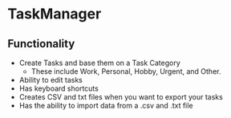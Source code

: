 # TaskManager

## Functionality

- Create Tasks and base them on a Task Category
  - These include Work, Personal, Hobby, Urgent, and Other.
- Ability to edit tasks
- Has keyboard shortcuts
- Creates CSV and txt files when you want to export your tasks
- Has the ability to import data from a .csv and .txt file
